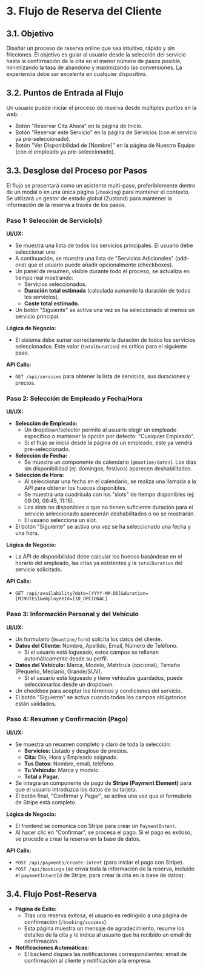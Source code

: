 <!-- File: /docs/features/03-booking-flow.md - v1.0 -->
# 3. Flujo de Reserva del Cliente

## 3.1. Objetivo

Diseñar un proceso de reserva online que sea intuitivo, rápido y sin fricciones. El objetivo es guiar al usuario desde la selección del servicio hasta la confirmación de la cita en el menor número de pasos posible, minimizando la tasa de abandono y maximizando las conversiones. La experiencia debe ser excelente en cualquier dispositivo.

## 3.2. Puntos de Entrada al Flujo

Un usuario puede iniciar el proceso de reserva desde múltiples puntos en la web:

- Botón "Reservar Cita Ahora" en la página de Inicio.
- Botón "Reservar este Servicio" en la página de Servicios (con el servicio ya pre-seleccionado).
- Botón "Ver Disponibilidad de [Nombre]" en la página de Nuestro Equipo (con el empleado ya pre-seleccionado).

## 3.3. Desglose del Proceso por Pasos

El flujo se presentará como un asistente multi-paso, preferiblemente dentro de un modal o en una única página (`/booking`) para mantener el contexto. Se utilizará un gestor de estado global (Zustand) para mantener la información de la reserva a través de los pasos.

### Paso 1: Selección de Servicio(s)

**UI/UX:**

- Se muestra una lista de todos los servicios principales. El usuario debe seleccionar uno.
- A continuación, se muestra una lista de "Servicios Adicionales" (add-ons) que el usuario puede añadir opcionalmente (checkboxes).
- Un panel de resumen, visible durante todo el proceso, se actualiza en tiempo real mostrando:
  - Servicios seleccionados.
  - **Duración total estimada** (calculada sumando la duración de todos los servicios).
  - **Coste total estimado.**
- Un botón "Siguiente" se activa una vez se ha seleccionado al menos un servicio principal.

**Lógica de Negocio:**

- El sistema debe sumar correctamente la duración de todos los servicios seleccionados. Este valor (`totalDuration`) es crítico para el siguiente paso.

**API Calls:**

- `GET /api/services` para obtener la lista de servicios, sus duraciones y precios.

### Paso 2: Selección de Empleado y Fecha/Hora

**UI/UX:**

- **Selección de Empleado:**
  - Un dropdown/selector permite al usuario elegir un empleado específico o mantener la opción por defecto: "Cualquier Empleado".
  - Si el flujo se inició desde la página de un empleado, este ya vendrá pre-seleccionado.
- **Selección de Fecha:**
  - Se muestra un componente de calendario (`@mantine/dates`). Los días sin disponibilidad (ej: domingos, festivos) aparecen deshabilitados.
- **Selección de Hora:**
  - Al seleccionar una fecha en el calendario, se realiza una llamada a la API para obtener los huecos disponibles.
  - Se muestra una cuadrícula con los "slots" de tiempo disponibles (ej: 09:00, 09:45, 11:15).
  - Los slots no disponibles o que no tienen suficiente duración para el servicio seleccionado aparecerán deshabilitados o no se mostrarán.
  - El usuario selecciona un slot.
- El botón "Siguiente" se activa una vez se ha seleccionado una fecha y una hora.

**Lógica de Negocio:**

- La API de disponibilidad debe calcular los huecos basándose en el horario del empleado, las citas ya existentes y la `totalDuration` del servicio solicitado.

**API Calls:**

- `GET /api/availability?date=[YYYY-MM-DD]&duration=[MINUTES]&employeeId=[ID_OPCIONAL]`

### Paso 3: Información Personal y del Vehículo

**UI/UX:**

- Un formulario (`@mantine/form`) solicita los datos del cliente.
- **Datos del Cliente:** Nombre, Apellido, Email, Número de Teléfono.
  - Si el usuario está logueado, estos campos se rellenan automáticamente desde su perfil.
- **Datos del Vehículo:** Marca, Modelo, Matrícula (opcional), Tamaño (Pequeño, Mediano, Grande/SUV).
  - Si el usuario está logueado y tiene vehículos guardados, puede seleccionarlos desde un dropdown.
- Un checkbox para aceptar los términos y condiciones del servicio.
- El botón "Siguiente" se activa cuando todos los campos obligatorios están validados.

### Paso 4: Resumen y Confirmación (Pago)

**UI/UX:**

- Se muestra un resumen completo y claro de toda la selección:
  - **Servicios:** Listado y desglose de precios.
  - **Cita:** Día, Hora y Empleado asignado.
  - **Tus Datos:** Nombre, email, teléfono.
  - **Tu Vehículo:** Marca y modelo.
  - **Total a Pagar.**
- Se integra un componente de pago de **Stripe (Payment Element)** para que el usuario introduzca los datos de su tarjeta.
- El botón final, "Confirmar y Pagar", se activa una vez que el formulario de Stripe está completo.

**Lógica de Negocio:**

- El frontend se comunica con Stripe para crear un `PaymentIntent`.
- Al hacer clic en "Confirmar", se procesa el pago. Si el pago es exitoso, se procede a crear la reserva en la base de datos.

**API Calls:**

- `POST /api/payments/create-intent` (para iniciar el pago con Stripe).
- `POST /api/bookings` (se envía toda la información de la reserva, incluido el `paymentIntentId` de Stripe, para crear la cita en la base de datos).

## 3.4. Flujo Post-Reserva

- **Página de Éxito:**
  - Tras una reserva exitosa, el usuario es redirigido a una página de confirmación (`/booking/success`).
  - Esta página muestra un mensaje de agradecimiento, resume los detalles de la cita y le indica al usuario que ha recibido un email de confirmación.
- **Notificaciones Automáticas:**
  - El backend dispara las notificaciones correspondientes: email de confirmación al cliente y notificación a la empresa.

